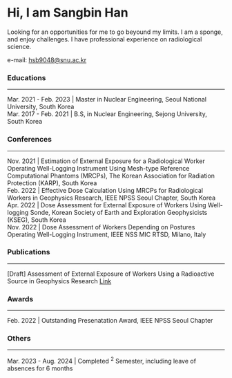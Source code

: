 # Hi, I am Sangbin Han
Looking for an opportunities for me to go beyound my limits. I am a sponge, and enjoy challenges. I have professional experience on radiological science.  

e-mail: <a href='mailto:hsb9048@snu.ac.kr'>hsb9048@snu.ac.kr  

### Educations
---
Mar. 2021 - Feb. 2023 | Master in Nuclear Engineering, Seoul National University, South Korea  
Mar. 2017 - Feb. 2021 | B.S, in Nuclear Engineering, Sejong University, South Korea  

### Conferences
---
Nov. 2021 | Estimation of External Exposure for a Radiological Worker Operating Well-Logging Instrument Using Mesh-type Reference Computational Phantoms (MRCPs), The Korean Association for Radiation Protection (KARP), South Korea  
Feb. 2022 | Effective Dose Calculation Using MRCPs for Radiological Workers in Geophysics Research, IEEE NPSS Seoul Chapter, South Korea  
Apr. 2022 | Dose Assessment for External Exposure of Workers Using Well-logging Sonde, Korean Society of Earth and Exploration Geophysicists (KSEG), South Korea  
Nov. 2022 | Dose Assessment of Workers Depending on Postures Operating Well-Logging Instrument, IEEE NSS MIC RTSD, Milano, Italy  

### Publications
---
\[Draft\] Assessment of External Exposure of Workers Using a Radioactive Source in Geophysics Research [Link](https://papers.ssrn.com/sol3/papers.cfm?abstract_id=4791462)  

### Awards
---
Feb. 2022 | Outstanding Presenatation Award, IEEE NPSS Seoul Chapter  

### Others
---
Mar. 2023 - Aug. 2024 | Completed <sup>2</sup> Semester, including leave of absences for 6 months

